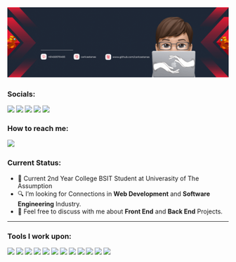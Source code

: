 [![@carlcastanas](https://raw.githubusercontent.com/carlcastanas/carlcastanas/main/assets/1.gif)](https://facebook.com/carlcastanas)
------------------------------------------- 
### Socials: 
<a href="https://www.youtube.com/channel/UCsuT6t54vd4cWoaB0ByFE9g"><img src="https://img.shields.io/badge/Codeguest-FF0000?style=for-the-badge&logo=youtube&logoColor=white"></a>
<a href="https://www.tiktok.com/@codeguest"><img src="https://img.shields.io/badge/Codeguest-000000?style=for-the-badge&logo=tiktok&logoColor=white"></a>
<a href="https://instagram.com/jc.mdizon"><img src="https://img.shields.io/badge/jc.mdizon-%23E4405F.svg?&style=for-the-badge&logo=instagram&logoColor=white"></a>  <a href="https://www.linkedin.com/in/john-carlo-dizon-80a03b294/"><img src="https://img.shields.io/badge/John Carlo Dizon-%230077B5.svg?&style=for-the-badge&logo=linkedin&logoColor=white"></a> <a href="https://www.facebook.com/John.Dizon.30/"><img src="https://img.shields.io/badge/John Carlo Dizon-1877F2?style=for-the-badge&logo=facebook&logoColor=white"></a>
<br>

### How to reach me: 
<a href="mailto: dizon6171@gmail.com">
<img src="https://img.shields.io/badge/-dizon6171%40gmail.com-7B83EB?&style=for-the-badge&logo=Microsoft-outlook&logoColor=white" ></a>

### Current Status:

- 💼 Current 2nd Year College BSIT Student at Univerasity of The Assumption
- 🔍 I’m looking for Connections in <strong>Web Development</strong> and <strong>Software Engineering</strong> Industry.
- 💬 Feel free to discuss with me about <strong>Front End</strong> and <strong>Back End</strong> Projects.

------------------------------------------- 

### Tools I work upon:

<img src="https://img.shields.io/badge/html5-%23E34F26.svg?style=for-the-badge&logo=html5&logoColor=white">   <img src="https://img.shields.io/badge/css3%20-%2314354C.svg?&style=for-the-badge&logo=css3&logoColor=white">   <img src="https://img.shields.io/badge/javascript%20-%23323330.svg?&style=for-the-badge&logo=javascript&logoColor=%23F7DF1E">  <img src="https://img.shields.io/badge/react-%2320232a.svg?style=for-the-badge&logo=react&logoColor=%2361DAFB">  <img src="https://img.shields.io/badge/Python-F9DC3e?style=for-the-badge&logo=python&logoColor=black"> <img src="https://img.shields.io/badge/PHP%20-7B83EB.svg?&style=for-the-badge&logo=php&logoColor=white">
<img src="https://img.shields.io/badge/MySql%20-1877F2.svg?&style=for-the-badge&logo=mysql&logoColor=white">
<img src="https://img.shields.io/badge/git%20-%23F05032.svg?&style=for-the-badge&logo=git&logoColor=white"/> <img src="http://img.shields.io/badge/-VS%20Code-000000?style=for-the-badge&logo=Visual-studio-code&logoColor=blue">  <img src="https://img.shields.io/badge/Canva-%2300C4CC.svg?style=for-the-badge&logo=Canva&logoColor=white"> <img src="https://img.shields.io/badge/figma-%23F24E1E.svg?style=for-the-badge&logo=figma&logoColor=white"> <img src="https://img.shields.io/badge/Eclipse-FE7A16.svg?style=for-the-badge&logo=Eclipse&logoColor=white">



